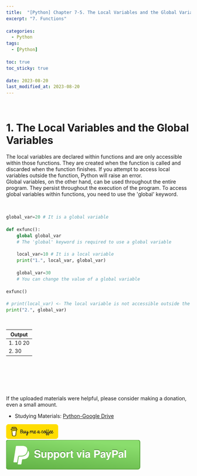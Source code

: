 ```yaml
---
title:  "[Python] Chapter 7-5. The Local Variables and the Global Variables"
excerpt: "7. Functions"

categories:
  - Python
tags:
  - [Python]

toc: true
toc_sticky: true
 
date: 2023-08-20
last_modified_at: 2023-08-20
---
```


&nbsp;

# 1. The Local Variables and the Global Variables
The local variables are declared within functions and are only accessible within those functions. They are created when the function is called and discarded when the function finishes. If you attempt to access local variables outside the function, Python will raise an error.\
Global variables, on the other hand, can be used throughout the entire program. They persist throughout the execution of the program. To access global variables within functions, you need to use the 'global' keyword.

&nbsp;

```python
global_var=20 # It is a global variable

def exfunc():
    global global_var
    # The 'global' keyword is required to use a global variable
    
    local_var=10 # It is a local variable
    print("1.", local_var, global_var)
    
    global_var=30
    # You can change the value of a global variable

exfunc()

# print(local_var) <- The local variable is not accessible outside the function
print("2.", global_var)
```

&nbsp;

| Output |
|---|
| 1. 10 20 |
| 2. 30 |

&nbsp;

&nbsp;

&nbsp;

If the uploaded materials were helpful, please consider making a donation, even a small amount.
- Studying Materials: ​[Python-Google Drive](https://drive.google.com/drive/u/3/folders/1btmxn1mWaPy8ZYZvRu2HWbiV2UKsDwLP)

[!["Buy Me A Coffee"](https://raw.githubusercontent.com/Shine-Loi/Shine-Loi.github.io/master/assets/images/Buymeacoffee.png)](https://www.buymeacoffee.com/shine_loi_lee)
[![Support via PayPal](https://raw.githubusercontent.com/Shine-Loi/Shine-Loi.github.io/41d049ca49169c961adde8f77b7d0f6981851ea3/assets/images/Paypal.svg)](https://paypal.me/goldbin0514?country.x=KR&locale.x=ko_KR)
